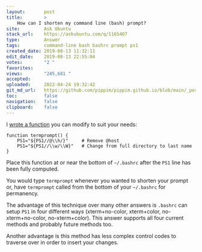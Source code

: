 ```yaml
---
layout:       post
title:        >
    How can I shorten my command line (bash) prompt?
site:         Ask Ubuntu
stack_url:    https://askubuntu.com/q/1165407
type:         Answer
tags:         command-line bash bashrc prompt ps1
created_date: 2019-08-13 11:32:11
edit_date:    2019-08-13 22:55:04
votes:        "2 "
favorites:    
views:        "245,681 "
accepted:     
uploaded:     2022-04-24 19:32:42
git_md_url:   https://github.com/pippim/pippim.github.io/blob/main/_posts/2019/2019-08-13-How-can-I-shorten-my-command-line-_bash_-prompt_.md
toc:          false
navigation:   false
clipboard:    false
---
```


I [wrote a function][1] you can modify to suit your needs:

``` 
function termprompt() {
    PS1="${PS1//@\\h/}"     # Remove @host
    PS1="${PS1//\\w/\\W}"   # Change from full directory to last name
}
```

Place this function at or near the bottom of `~/.bashrc` after the `PS1` line has been fully computed.

You would type `termprompt` whenever you wanted to shorten your prompt or, have `termprompt` called from the bottom of your `~/.bashrc` for permanency.

The advantage of this technique over many other answers is `.bashrc` can setup `PS1` in four different ways (xterm+no-color, xterm+color, no-xterm+no-color, no-xterm+color). This answer supports all four current methods and probably future methods too.

Another advantage is this method has less complex control codes to traverse over in order to insert your changes.

  [1]: https://askubuntu.com/questions/1164844/script-to-hide-names-in-command-prompt/1164845#1164845

